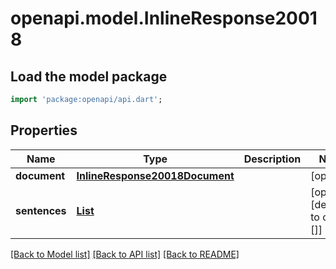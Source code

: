 # openapi.model.InlineResponse20018

## Load the model package
```dart
import 'package:openapi/api.dart';
```

## Properties
Name | Type | Description | Notes
------------ | ------------- | ------------- | -------------
**document** | [**InlineResponse20018Document**](InlineResponse20018Document.md) |  | [optional] 
**sentences** | [**List<InlineResponse20018Sentences>**](InlineResponse20018Sentences.md) |  | [optional] [default to const []]

[[Back to Model list]](../README.md#documentation-for-models) [[Back to API list]](../README.md#documentation-for-api-endpoints) [[Back to README]](../README.md)



